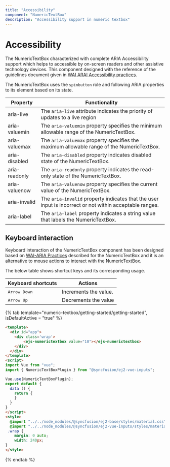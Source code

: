 ```yaml
---
title: "Accessibility"
component: "NumericTextBox"
description: "Accessibility support in numeric textbox"
---
```


# Accessibility

The NumericTextBox characterized with complete ARIA Accessibility support which helps to accessible
by on-screen readers and other assistive technology devices. This component designed with the
reference of the guidelines document given in [WAI ARAI Accessibility practices](https://www.w3.org/TR/wai-aria/#spinbutton).

The NumericTextBox uses the `spinbutton` role and following ARIA properties to its element based on its state.

| **Property** | **Functionality** |
| --- | --- |
| aria-live | The `aria-live` attribute indicates the priority of updates to a live region |
| aria-valuemin | The `aria-valuemin` property specifies the minimum allowable range of the NumericTextBox.|
| aria-valuemax | The `aria-valuemax` property specifies the maximum allowable range of the NumericTextBox. |
| aria-disabled | The `aria-disabled` property indicates disabled state of the NumericTextBox. |
| aria-readonly | The `aria-readonly` property indicates the read-only state of the NumericTextBox. |
| aria-valuenow | The `aria-valuenow` property specifies the current value of the NumericTextBox. |
| aria-invalid | The `aria-invalid` property indicates that the user input is incorrect or not within acceptable ranges. |
| aria-label | The `aria-label` property indicates a string value that labels the NumericTextBox. |

## Keyboard interaction

Keyboard interaction of the NumericTextBox component has been designed based on
[WAI-ARIA Practices](https://www.w3.org/TR/wai-aria/roles#spinbutton) described for the NumericTextBox and
it is an alternative to mouse actions to interact with the NumericTextBox.

The below table shows shortcut keys and its corresponding usage.

| **Keyboard shortcuts** | **Actions** |
| --- | --- |
| <kbd>Arrow Down</kbd> | Increments the value. |
| <kbd>Arrow Up</kbd> | Decrements the value |

{% tab template="numeric-textbox/getting-started/getting-started", isDefaultActive = "true" %}

```html
<template>
  <div id="app">
    <div class='wrap'>
        <ejs-numerictextbox value="10"></ejs-numerictextbox>
    </div>
  </div>
</template>
<script>
import Vue from "vue";
import { NumericTextBoxPlugin } from "@syncfusion/ej2-vue-inputs";

Vue.use(NumericTextBoxPlugin);
export default {
  data () {
    return {
    }
  }
}
</script>
<style>
  @import "../../node_modules/@syncfusion/ej2-base/styles/material.css";
  @import "../../node_modules/@syncfusion/ej2-vue-inputs/styles/material.css";
 .wrap {
    margin: 0 auto;
    width: 240px;
}
</style>
```

{% endtab %}
